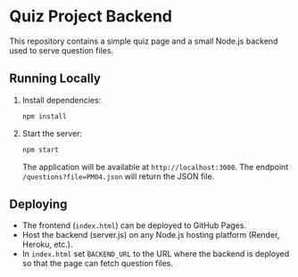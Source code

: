 # Quiz Project Backend

This repository contains a simple quiz page and a small Node.js backend used to serve question files.

## Running Locally

1. Install dependencies:
   ```bash
   npm install
   ```
2. Start the server:
   ```bash
   npm start
   ```
   The application will be available at `http://localhost:3000`.
   The endpoint `/questions?file=PM04.json` will return the JSON file.

## Deploying

- The frontend (`index.html`) can be deployed to GitHub Pages.
- Host the backend (server.js) on any Node.js hosting platform (Render, Heroku, etc.).
- In `index.html` set `BACKEND_URL` to the URL where the backend is deployed so that the page can fetch question files.

